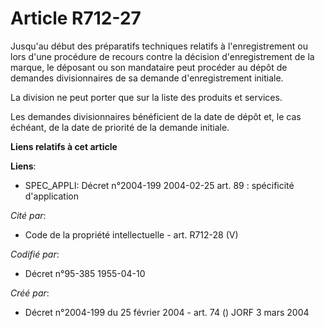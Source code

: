 # Article R712-27

Jusqu'au début des préparatifs techniques relatifs à l'enregistrement ou lors d'une procédure de recours contre la décision
d'enregistrement de la marque, le déposant ou son mandataire peut procéder au dépôt de demandes divisionnaires de sa demande
d'enregistrement initiale.

La division ne peut porter que sur la liste des produits et services.

Les demandes divisionnaires bénéficient de la date de dépôt et, le cas échéant, de la date de priorité de la demande
initiale.

**Liens relatifs à cet article**

**Liens**:

  - SPEC_APPLI: Décret n°2004-199 2004-02-25 art. 89 : spécificité d'application

_Cité par_:

  - Code de la propriété intellectuelle - art. R712-28 (V)

_Codifié par_:

  - Décret n°95-385 1955-04-10

_Créé par_:

  - Décret n°2004-199 du 25 février 2004 - art. 74 () JORF 3 mars 2004
